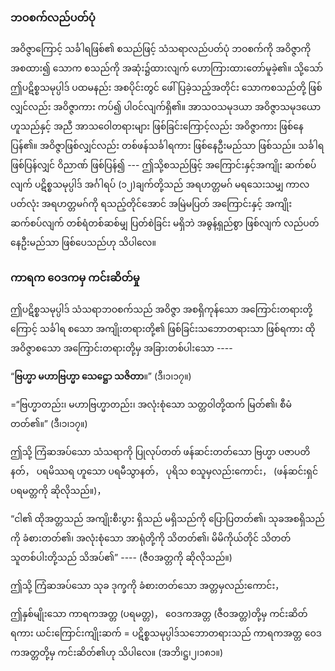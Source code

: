 ### ဘဝစက်လည်ပတ်ပုံ

အဝိဇ္ဇာကြောင့် သင်္ခါရဖြစ်၏ စသည်ဖြင့် သံသရာလည်ပတ်ပုံ ဘဝစက်ကို အဝိဇ္ဇာကို အစထား၍ သောက စသည်ကို အဆုံး၌ထားလျက် ဟောကြားထားတော်မူခဲ့၏။ 
သို့သော် ဤပဋိစ္စသမုပ္ပါဒ် ပထမနည်း အစပိုင်းတွင် ဖေါ်ပြခဲ့သည့်အတိုင်း သောကစသည်တို့ ဖြစ်လျှင်လည်း အဝိဇ္ဇာကား ကပ်၍ ပါဝင်လျက်ရှိ၏။ 
အာသဝသမုဒယာ အဝိဇ္ဇာသမုဒယော ဟူသည်နှင့် အညီ အာသဝေါတရားများ ဖြစ်ခြင်းကြောင့်လည်း အဝိဇ္ဇာကား ဖြစ်နေပြန်၏။ 
အဝိဇ္ဇာဖြစ်လျှင်လည်း တစ်ဖန်သင်္ခါရကား ဖြစ်နေဦးမည်သာ ဖြစ်သည်။ 
သင်္ခါရဖြစ်ပြန်လျှင် ဝိညာဏ် ဖြစ်ပြန်၍ --- ဤသို့စသည်ဖြင့် အကြောင်းနှင့်အကျိုး ဆက်စပ်လျက် ပဋိစ္စသမုပ္ပါဒ် အင်္ဂါရပ် (၁၂)ချက်တို့သည် အရဟတ္တမဂ် မရသေးသမျှ ကာလပတ်လုံး အရဟတ္တမဂ်ကို ရသည့်တိုင်အောင် အမြဲမပြတ် အကြောင်းနှင့် အကျိုး ဆက်စပ်လျက် တစ်ရံတစ်ဆစ်မျှ ပြတ်စဲခြင်း မရှိဘဲ အဓွန့်ရှည်စွာ ဖြစ်လျက် လည်ပတ်နေဦးမည်သာ ဖြစ်ပေသည်ဟု သိပါလေ။

### ကာရက ဝေဒကမှ ကင်းဆိတ်မှု

ဤပဋိစ္စသမုပ္ပါဒ် သံသရာဘဝစက်သည် အဝိဇ္ဇာ အစရှိကုန်သော အကြောင်းတရားတို့ကြောင့် သင်္ခါရ စသော အကျိုးတရားတို့၏ ဖြစ်ခြင်းသဘောတရားသာ ဖြစ်ရကား ထိုအဝိဇ္ဇာစသော အကြောင်းတရားတို့မှ အခြားတစ်ပါးသော ----

“**ဗြဟ္မာ မဟာဗြဟ္မာ သေဋ္ဌော သဇိတာ**။” (ဒီ၊၁၊၁၇။)

=“ဗြဟ္မာတည်း၊ မဟာဗြဟ္မာတည်း၊ အလုံးစုံသော သတ္တဝါတို့ထက် မြတ်၏၊ စီမံတတ်၏။” (ဒီ၊၁၊၁၇။)

ဤသို့ ကြံဆအပ်သော သံသရာကို ပြုလုပ်တတ် ဖန်ဆင်းတတ်သော ဗြဟ္မာ ပဇာပတိနတ်， ပရမိဿရ ဟူသော ပရမီသွာနတ်， ပုရိသ စသူမှလည်းကောင်း， (ဖန်ဆင်းရှင် ပရမတ္တကို ဆိုလိုသည်။)，

“ငါ၏ ထိုအတ္တသည် အကျိုးစီးပွား ရှိသည် မရှိသည်ကို ပြောပြတတ်၏၊ သုခအစရှိသည်ကို ခံစားတတ်၏၊ အလုံးစုံသော အာရုံတို့ကို သိတတ်၏၊ မိမိကိုယ်တိုင် သိတတ် သူတစ်ပါးတို့သည် သိအပ်၏” ---- (ဇီဝအတ္တကို ဆိုလိုသည်။)

ဤသို့ ကြံဆအပ်သော သုခ ဒုက္ခကို ခံစားတတ်သော အတ္တမှလည်းကောင်း，

ဤနှစ်မျိုးသော ကာရကအတ္တ (ပရမတ္တ)， ဝေဒကအတ္တ (ဇီဝအတ္တ)တို့မှ ကင်းဆိတ်ရကား ယင်းကြောင်းကျိုးဆက် = ပဋိစ္စသမုပ္ပါဒ်သဘောတရားသည် ကာရကအတ္တ ဝေဒကအတ္တတို့မှ ကင်းဆိတ်၏ဟု သိပါလေ။
(အဘိ၊ဋ္ဌ၊၂၊၁၈၁။)
